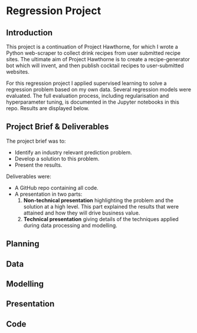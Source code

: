 # Regression Project

## Introduction
This project is a continuation of Project Hawthorne, for which I wrote a Python web-scraper to collect drink recipes from user submitted recipe sites. The ultimate aim of Project Hawthorne is to create a recipe-generator bot which will invent, and then publish cocktail recipes to user-submitted websites.

For this regression project I applied supervised learning to solve a regression problem based on my own data. Several regression models were evaluated. The full evaluation process, including regularisation and hyperparameter tuning, is documented in the Jupyter notebooks in this repo. Results are displayed below.

## Project Brief & Deliverables

The project brief was to:
* Identify an industry relevant prediction problem.
* Develop a solution to this problem.
* Present the results.

Deliverables were:
* A GitHub repo containing all code.
* A presentation in two parts:
    1. **Non-technical presentation** highlighting the problem and the solution at a high level. This part explained the results that were attained and how they will drive business value.
    2. **Technical presentation** giving details of the techniques applied during data processing and modelling.

## Planning

## Data

## Modelling

## Presentation

## Code



